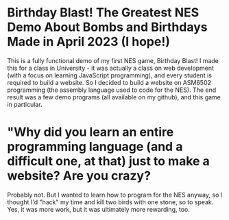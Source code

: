 <h1>Birthday Blast! The Greatest NES Demo About Bombs and Birthdays Made in April 2023 (I hope!)</h1>

This is a fully functional demo of my first NES game, Birthday Blast! I made this for a class in University - it was actually a class on web development (with a focus on learning JavaScript programming), and every student is required to build a website. So I decided to build a website on ASM6502 programming (the assembly language used to code for the NES). The end result was a few demo programs (all available on my github), and this game in particular.

<h1>"Why did you learn an entire programming language (and a difficult one, at that) just to make a website? Are you crazy?</h1>

Probably not. But I wanted to learn how to program for the NES anyway, so I thought I'd "hack" my time and kill two birds with one stone, so to speak. Yes, it was more work, but it was ultimately more rewarding, too.


